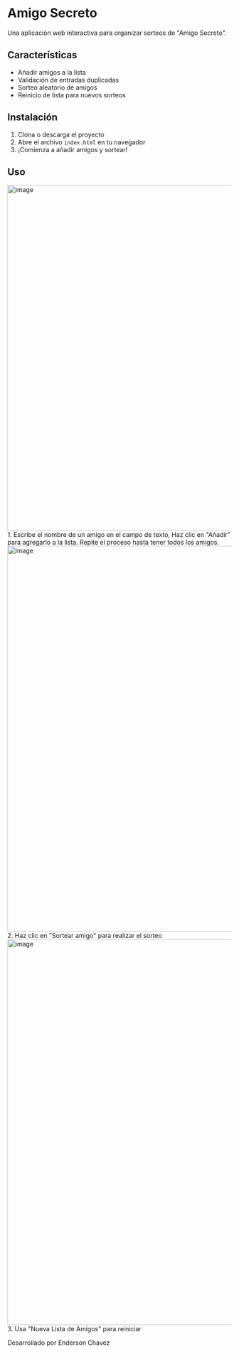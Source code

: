 # Amigo Secreto

Una aplicación web interactiva para organizar sorteos de "Amigo Secreto". 

## Características

- Añadir amigos a la lista
- Validación de entradas duplicadas
- Sorteo aleatorio de amigos
- Reinicio de lista para nuevos sorteos

## Instalación

1. Clona o descarga el proyecto
2. Abre el archivo `index.html` en tu navegador
3. ¡Comienza a añadir amigos y sortear!

## Uso
<img width="1920" height="778" alt="image" src="https://github.com/user-attachments/assets/68e46410-25db-4fd6-a261-b6a1ab8c8b62" />
1. Escribe el nombre de un amigo en el campo de texto, Haz clic en "Añadir" para agregarlo a la lista. Repite el proceso hasta tener todos los amigos.
<img width="1900" height="868" alt="image" src="https://github.com/user-attachments/assets/4032b371-c727-4b29-8c3f-ecedd354ec50" />
2. Haz clic en "Sortear amigo" para realizar el sorteo
<img width="1900" height="868" alt="image" src="https://github.com/user-attachments/assets/95e8b5b0-c6dc-4e65-b6cb-e06c93d357f6" />
3. Usa "Nueva Lista de Amigos" para reiniciar




Desarrollado por Enderson Chavez
